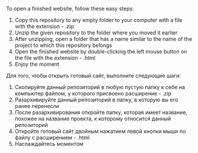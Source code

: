To open a finished website, follow these easy steps:
1) Copy this repository to any empty folder to your computer with a file with the extension - .zip
2) Unzip the given repository to the folder where you moved it earlier
3) After unzipping, open a folder that has a name similar to the name of the project to which this repository belongs
4) Open the finished website by double-clicking the left mouse button on the file with the extension - .html
5) Enjoy the moment

Для того, чтобы открыть готовый сайт, выполните следующие шаги:
1) Скопируйте данный репозиторий в любую пустую папку к себе на компьютер файлом, у которого присвоено расширение - .zip
2) Разархивируйте данный репозиторий в папку, в которую вы его ранее перенесли
3) После разархивирования откройте папку, которая имеет название, похожее на название проекта, к которому относится данный репозиторий
4) Откройте готовый сайт двойным нажатием левой кнопки мыши по файлу с расширением - .html
5) Наслаждайтесь моментом